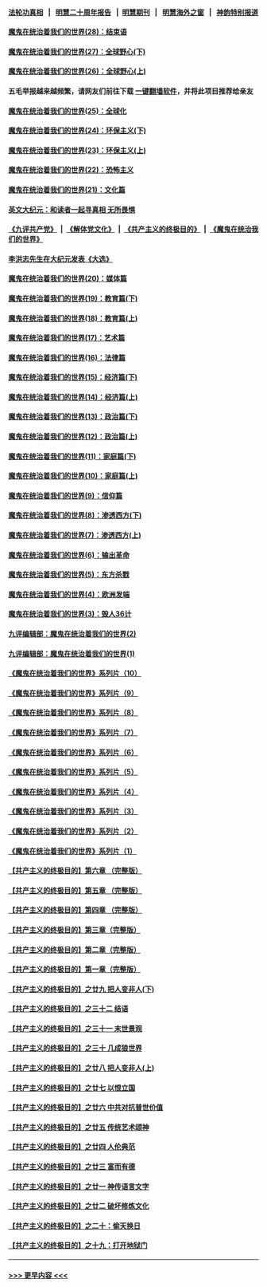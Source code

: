 #### [法轮功真相](https://github.com/gfw-breaker/truth/blob/master/README.md?t=0) &nbsp;&nbsp;|&nbsp;&nbsp; [明慧二十周年报告](https://github.com/gfw-breaker/mh-reports/blob/master/README.md?t=0) &nbsp;&nbsp;|&nbsp;&nbsp;[明慧期刊](https://github.com/gfw-breaker/mh-qikan) &nbsp;&nbsp;|&nbsp;&nbsp; [明慧海外之窗](https://github.com/gfw-breaker/mh-news/blob/master/README.md?t=0) &nbsp;&nbsp;|&nbsp;&nbsp; [神韵特别报道](https://github.com/gfw-breaker/mh-news/blob/master/shenyun.md?t=0)
#### [魔鬼在统治着我们的世界(28)：结束语](../pages/nsc422/n10936246.md?t=06162002) 
#### [魔鬼在统治着我们的世界(27)：全球野心(下)](../pages/nsc422/n10928319.md?t=06162002) 
#### [魔鬼在统治着我们的世界(26)：全球野心(上)](../pages/nsc422/n10900318.md?t=06162002) 
#### 五毛举报越来越频繁，请网友们前往下载 [一键翻墙软件](https://github.com/gfw-breaker/ssr-accounts)，并将此项目推荐给亲友
#### [魔鬼在统治着我们的世界(25)：全球化](../pages/nsc422/n10788205.md?t=06162002) 
#### [魔鬼在统治着我们的世界(24)：环保主义(下)](../pages/nsc422/n10695307.md?t=06162002) 
#### [魔鬼在统治着我们的世界(23)：环保主义(上)](../pages/nsc422/n10688613.md?t=06162002) 
#### [魔鬼在统治着我们的世界(22)：恐怖主义](../pages/nsc422/n10614727.md?t=06162002) 
#### [魔鬼在统治着我们的世界(21)：文化篇](../pages/nsc422/n10597706.md?t=06162002) 
#### [英文大纪元：和读者一起寻真相 无所畏惧](../pages/nsc422/n12542027.md?t=06162002) 
#### [《九评共产党》](https://github.com/begood0513/9ping.md/blob/master/README.md) &nbsp;|&nbsp; [《解体党文化》](../../../../jtdwh.md/blob/master/README.md)  &nbsp;|&nbsp; [《共产主义的终极目的》](../../../../gczydzjmd.md/blob/master/README.md) &nbsp;|&nbsp; [《魔鬼在统治我们的世界》](../../../../mgztzwmdsj.md/blob/master/README.md) 
#### [李洪志先生在大纪元发表《大选》](../pages/nsc422/n12534746.md?t=06162002) 
#### [魔鬼在统治着我们的世界(20)：媒体篇](../pages/nsc422/n10586579.md?t=06162002) 
#### [魔鬼在统治着我们的世界(19)：教育篇(下)](../pages/nsc422/n10564808.md?t=06162002) 
#### [魔鬼在统治着我们的世界(18)：教育篇(上)](../pages/nsc422/n10526970.md?t=06162002) 
#### [魔鬼在统治着我们的世界(17)：艺术篇](../pages/nsc422/n10499093.md?t=06162002) 
#### [魔鬼在统治着我们的世界(16)：法律篇](../pages/nsc422/n10485969.md?t=06162002) 
#### [魔鬼在统治着我们的世界(15)：经济篇(下)](../pages/nsc422/n10469975.md?t=06162002) 
#### [魔鬼在统治着我们的世界(14)：经济篇(上)](../pages/nsc422/n10457370.md?t=06162002) 
#### [魔鬼在统治着我们的世界(13)：政治篇(下)](../pages/nsc422/n10448270.md?t=06162002) 
#### [魔鬼在统治着我们的世界(12)：政治篇(上)](../pages/nsc422/n10444576.md?t=06162002) 
#### [魔鬼在统治着我们的世界(11)：家庭篇(下)](../pages/nsc422/n10440961.md?t=06162002) 
#### [魔鬼在统治着我们的世界(10)：家庭篇(上)](../pages/nsc422/n10435448.md?t=06162002) 
#### [魔鬼在统治着我们的世界(9)：信仰篇](../pages/nsc422/n10432159.md?t=06162002) 
#### [魔鬼在统治着我们的世界(8)：渗透西方(下)](../pages/nsc422/n10429603.md?t=06162002) 
#### [魔鬼在统治着我们的世界(7)：渗透西方(上)](../pages/nsc422/n10426013.md?t=06162002) 
#### [魔鬼在统治着我们的世界(6)：输出革命](../pages/nsc422/n10421536.md?t=06162002) 
#### [魔鬼在统治着我们的世界(5)：东方杀戮](../pages/nsc422/n10417707.md?t=06162002) 
#### [魔鬼在统治着我们的世界(4)：欧洲发端](../pages/nsc422/n10414890.md?t=06162002) 
#### [魔鬼在统治着我们的世界(3)：毁人36计](../pages/nsc422/n10411583.md?t=06162002) 
#### [九评编辑部：魔鬼在统治着我们的世界(2)](../pages/nsc422/n10410036.md?t=06162002) 
#### [九评编辑部：魔鬼在统治着我们的世界(1)](../pages/nsc422/n10406825.md?t=06162002) 
#### [《魔鬼在统治着我们的世界》系列片（10）](../pages/nsc422/n12292670.md?t=06162002) 
#### [《魔鬼在统治着我们的世界》系列片（9）](../pages/nsc422/n12290859.md?t=06162002) 
#### [《魔鬼在统治着我们的世界》系列片（8）](../pages/nsc422/n12287445.md?t=06162002) 
#### [《魔鬼在统治着我们的世界》系列片（7）](../pages/nsc422/n12283425.md?t=06162002) 
#### [《魔鬼在统治着我们的世界》系列片（6）](../pages/nsc422/n12282314.md?t=06162002) 
#### [《魔鬼在统治着我们的世界》系列片（5）](../pages/nsc422/n12281419.md?t=06162002) 
#### [《魔鬼在统治着我们的世界》系列片（4）](../pages/nsc422/n12274024.md?t=06162002) 
#### [《魔鬼在统治着我们的世界》系列片（3）](../pages/nsc422/n12271322.md?t=06162002) 
#### [《魔鬼在统治着我们的世界》系列片（2）](../pages/nsc422/n12269049.md?t=06162002) 
#### [《魔鬼在统治着我们的世界》系列片（1）](../pages/nsc422/n12267575.md?t=06162002) 
#### [【共产主义的终极目的】第六章 （完整版）](../pages/nsc422/n11428913.md?t=06162002) 
#### [【共产主义的终极目的】第五章 （完整版）](../pages/nsc422/n11428912.md?t=06162002) 
#### [【共产主义的终极目的】第四章 （完整版）](../pages/nsc422/n11428907.md?t=06162002) 
#### [【共产主义的终极目的】第三章（完整版）](../pages/nsc422/n11428848.md?t=06162002) 
#### [【共产主义的终极目的】第二章（完整版）](../pages/nsc422/n11428831.md?t=06162002) 
#### [【共产主义的终极目的】第一章（完整版）](../pages/nsc422/n11417651.md?t=06162002) 
#### [【共产主义的终极目的】之廿九 把人变非人(下)](../pages/nsc422/n11344140.md?t=06162002) 
#### [【共产主义的终极目的】之三十二 结语](../pages/nsc422/n11360535.md?t=06162002) 
#### [【共产主义的终极目的】之三十一 末世景观](../pages/nsc422/n11351129.md?t=06162002) 
#### [【共产主义的终极目的】之三十 几成狼世界](../pages/nsc422/n11348280.md?t=06162002) 
#### [【共产主义的终极目的】之廿八 把人变非人(上)](../pages/nsc422/n11340492.md?t=06162002) 
#### [【共产主义的终极目的】之廿七 以恨立国](../pages/nsc422/n11336944.md?t=06162002) 
#### [【共产主义的终极目的】之廿六 中共对抗普世价值](../pages/nsc422/n11324785.md?t=06162002) 
#### [【共产主义的终极目的】之廿五 传统艺术颂神](../pages/nsc422/n11296396.md?t=06162002) 
#### [【共产主义的终极目的】之廿四 人伦典范](../pages/nsc422/n11296397.md?t=06162002) 
#### [【共产主义的终极目的】之廿三 富而有德](../pages/nsc422/n11283598.md?t=06162002) 
#### [【共产主义的终极目的】之廿一 神传语言文字](../pages/nsc422/n11263265.md?t=06162002) 
#### [【共产主义的终极目的】之廿二 破坏修炼文化](../pages/nsc422/n11245728.md?t=06162002) 
#### [【共产主义的终极目的】之二十：偷天换日](../pages/nsc422/n11238846.md?t=06162002) 
#### [【共产主义的终极目的】之十九：打开地狱门](../pages/nsc422/n11206376.md?t=06162002) 

----
#### [ >>> 更早内容 <<< ](../indexes/nsc422-earlier.md)
